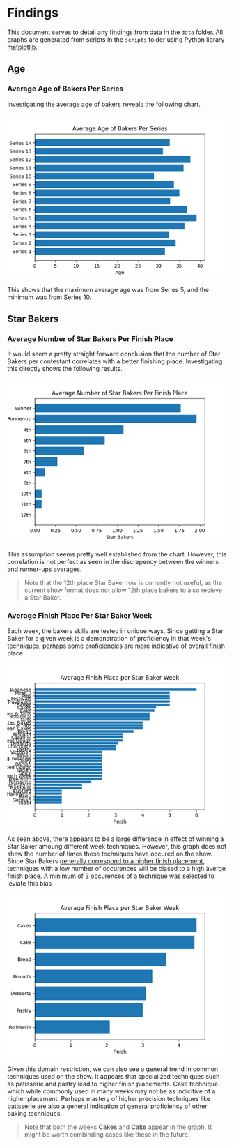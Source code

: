 # Findings

This document serves to detail any findings from data in the `data` folder. All graphs are generated from scripts in the `scripts` folder using Python library [matplotlib](https://matplotlib.org/).

## Age

### Average Age of Bakers Per Series

Investigating the average age of bakers reveals the following chart.

![Chart of Average Age of Bakers Per Series](figures/ages.png)

This shows that the maximum average age was from Series 5, and the minimum was from Series 10.

## Star Bakers

### Average Number of Star Bakers Per Finish Place
It would seem a pretty straight forward conclusion that the number of Star Bakers per contestant correlates with a better finishing place. Investigating this directly shows the following results.

![Chart of Average Number of Star Bakers Per Finish Place](figures/starBakerAvgPerFinish.png)

This assumption seems pretty well established from the chart. However, this correlation is not perfect as seen in the discrepency between the winners and runner-ups averages. 

> Note that the 12th place Star Baker row is currently not useful, as the current show format does not allow 12th place bakers to also recieve a Star Baker. 

### Average Finish Place Per Star Baker Week

Each week, the bakers skills are tested in unique ways. Since getting a Star Baker for a given week is a demonstration of proficiency in that week's techniques, perhaps some proficiencies are more indicative of overall finish place.

![Average Finish Place Per Star Baker Week (Full)](figures/avgFinishPlacePerStarBakerWeekFull.png)

As seen above, there appears to be a large difference in effect of winning a Star Baker amoung different week techniques. However, this graph does not show the number of times these techniques have occured on the show. Since Star Bakers [generally correspond to a higher finish placement](#average-number-of-star-bakers-per-finish-place), techniques with a low number of occurences will be biased to a high averge finish place. A minimum of 3 occurences of a technique was selected to leviate this bias

![Average Finish Place Per Star Baker Week (Partial)](figures/avgFinishPlacePerStarBakerWeekPartial.png)

Given this domain restriction, we can also see a general trend in common techniques used on the show. It appears that specialized techniques such as patisserie and pastry lead to higher finish placements. Cake technique which while commonly used in many weeks may not be as indicitive of a higher placement. Perhaps mastery of higher precision techniques like patisserie are also a general indication of general proficiency of other baking techniques.

> Note that both the weeks **Cakes** and **Cake** appear in the graph. It might be worth combinding cases like these in the future. 